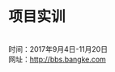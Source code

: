 <h1>项目实训</h1></br>
时间：2017年9月4日-11月20日</br>
网址：<a href="http://bbs.bangke.com">http://bbs.bangke.com</a>
